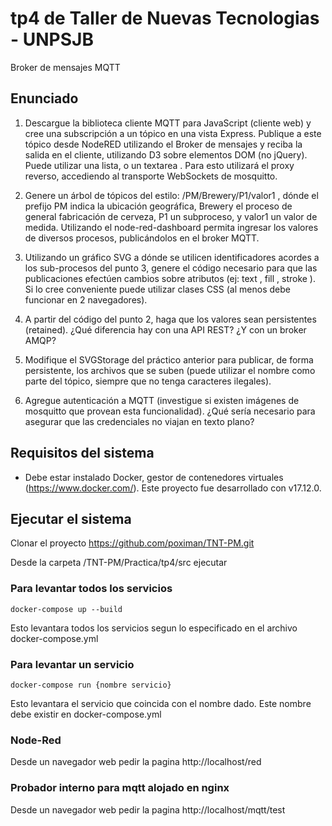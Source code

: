 # tp4 de Taller de Nuevas Tecnologias - UNPSJB
Broker de mensajes MQTT

## Enunciado
1. Descargue la biblioteca cliente MQTT para JavaScript (cliente web) y cree una subscripción a un tópico en una vista Express. Publique a este tópico desde NodeRED utilizando el Broker de mensajes y reciba la salida en el cliente, utilizando D3 sobre elementos DOM (no jQuery). Puede utilizar una lista, o un textarea . Para esto utilizará el proxy reverso, accediendo al transporte WebSockets de mosquitto.

2. Genere un árbol de tópicos del estilo: /PM/Brewery/P1/valor1 , dónde el prefijo PM indica la ubicación geográfica, Brewery el proceso de general fabricación de cerveza, P1 un subproceso, y valor1 un valor de medida.
Utilizando el node-red-dashboard permita ingresar los valores de diversos procesos, publicándolos en el broker MQTT.

3. Utilizando un gráfico SVG a dónde se utilicen identificadores acordes a los sub-procesos del punto 3, genere el código necesario para que las publicaciones efectúen cambios sobre atributos (ej: text , fill , stroke ).
Si lo cree conveniente puede utilizar clases CSS (al menos debe funcionar en 2 navegadores).

4. A partir del código del punto 2, haga que los valores sean persistentes (retained). ¿Qué diferencia hay con una API REST? ¿Y con un broker AMQP?

5. Modifique el SVGStorage del práctico anterior para publicar, de forma persistente, los archivos que se suben (puede utilizar el nombre como parte del tópico, siempre que no tenga caracteres ilegales).

6. Agregue autenticación a MQTT (investigue si existen imágenes de mosquitto que provean esta funcionalidad). ¿Qué sería necesario para asegurar que las credenciales no viajan en texto plano?

## Requisitos del sistema
* Debe estar instalado Docker, gestor de contenedores virtuales (https://www.docker.com/). Este proyecto fue desarrollado con v17.12.0.

## Ejecutar el sistema
Clonar el proyecto https://github.com/poximan/TNT-PM.git

Desde la carpeta /TNT-PM/Practica/tp4/src ejecutar

### Para levantar todos los servicios
```
docker-compose up --build
```
Esto levantara todos los servicios segun lo especificado en el archivo docker-compose.yml

### Para levantar un servicio
```
docker-compose run {nombre servicio}
```
Esto levantara el servicio que coincida con el nombre dado. Este nombre debe existir en docker-compose.yml

### Node-Red
Desde un navegador web pedir la pagina http://localhost/red

### Probador interno para mqtt alojado en nginx
Desde un navegador web pedir la pagina http://localhost/mqtt/test
